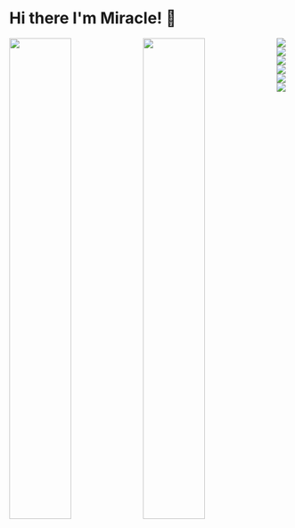 # Hi there I'm Miracle! 👋

<img align="left" width="47%" src="https://github-readme-stats.vercel.app/api?username=Pastorkid&show_icons=true&theme=radical"/>

<img align="left" width="47%" src="https://github-readme-stats.vercel.app/api/top-langs/?username=Pastorkid&layout=compact)](https://github.com/anuraghazra/github-readme-stats"/>



<img align="left" src="https://img.shields.io/badge/javascript-%23323330.svg?style=for-the-badge&logo=javascript&logoColor=%23F7DF1E" />
<img align="left" src="https://img.shields.io/badge/typescript-%23007ACC.svg?style=for-the-badge&logo=typescript&logoColor=white" />
<img align="left" src="https://img.shields.io/badge/html5-%23E34F26.svg?style=for-the-badge&logo=html5&logoColor=white" />
<img align="left" src="https://img.shields.io/badge/css3-%231572B6.svg?style=for-the-badge&logo=css3&logoColor=white" />
<img align="left" src="https://img.shields.io/badge/angular-%23DD0031.svg?style=for-the-badge&logo=angular&logoColor=white" />
<img align="left" src="https://img.shields.io/badge/Ionic-%233880FF.svg?style=for-the-badge&logo=Ionic&logoColor=white" />


